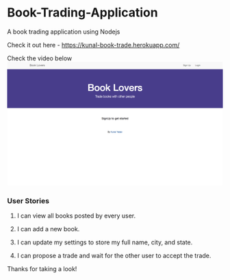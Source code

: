 # Book-Trading-Application  
  
A book trading application using Nodejs  
  
Check it out here - https://kunal-book-trade.herokuapp.com/  
  
Check the video below    
[![Book Trading App](https://github.com/abkunal/Book-Trading-Application/blob/master/Book%20trading%20app%20screenshot.png)](https://www.youtube.com/watch?v=4mmPyzN-Wis)  
  
### User Stories  
  
1. I can view all books posted by every user.  
  
2. I can add a new book.  
  
3. I can update my settings to store my full name, city, and state.  
  
4. I can propose a trade and wait for the other user to accept the trade.  
  
Thanks for taking a look!  
